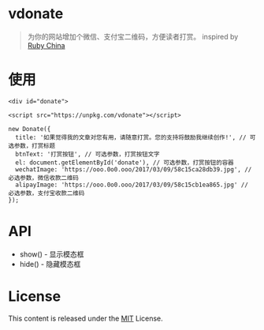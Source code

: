 # vdonate
> 为你的网站增加个微信、支付宝二维码，方便读者打赏。 inspired by [Ruby China](https://ruby-china.org)

# 使用
```
<div id="donate">

<script src="https://unpkg.com/vdonate"></script>

new Donate({
  title: '如果觉得我的文章对您有用，请随意打赏。您的支持将鼓励我继续创作!', // 可选参数，打赏标题
  btnText: '打赏按钮', // 可选参数，打赏按钮文字
  el: document.getElementById('donate'), // 可选参数，打赏按钮的容器
  wechatImage: 'https://ooo.0o0.ooo/2017/03/09/58c15ca28db39.jpg', // 必选参数，微信收款二维码
  alipayImage: 'https://ooo.0o0.ooo/2017/03/09/58c15cb1ea865.jpg' // 必选参数，支付宝收款二维码
});
```

# API 

- show() - 显示模态框
- hide() - 隐藏模态框

# License

This content is released under the [MIT](http://opensource.org/licenses/MIT) License.